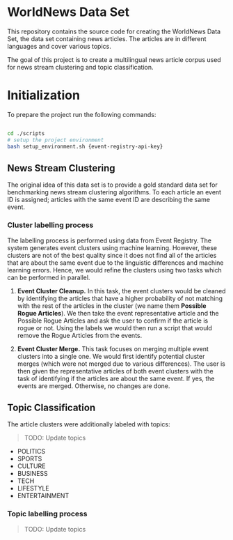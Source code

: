 # WorldNews Data Set

This repository contains the source code for creating the WorldNews Data Set,
the data set containing news articles. The articles are in different languages
and cover various topics.

The goal of this project is to create a multilingual news article corpus used
for news stream clustering and topic classification.

# Initialization

To prepare the project run the following commands:

```bash

cd ./scripts
# setup the project environment
bash setup_environment.sh {event-registry-api-key}

```

## News Stream Clustering

The original idea of this data set is to provide a gold standard data set for
benchmarking news stream clustering algorithms. To each article an event ID is
assigned; articles with the same event ID are describing the same event.

### Cluster labelling process

The labelling process is performed using data from Event Registry. The system
generates event clusters using machine learning. However, these clusters are not
of the best quality since it does not find all of the articles that are about the
same event due to the linguistic differences and machine learning errors. Hence,
we would refine the clusters using two tasks which can be performed in parallel.

1. **Event Cluster Cleanup.** In this task, the event clusters would be cleaned
   by identifying the articles that have a higher probability of not matching
   with the rest of the articles in the cluster (we name them **Possible Rogue Articles**).
   We then take the event representative article and the Possible Rogue Articles
   and ask the user to confirm if the article is rogue or not. Using the labels
   we would then run a script that would remove the Rogue Articles from the events.

2. **Event Cluster Merge.** This task focuses on merging multiple event clusters
   into a single one. We would first identify potential cluster merges (which
   were not merged due to various differences). The user is then given the
   representative articles of both event clusters with the task of identifying
   if the articles are about the same event. If yes, the events are merged.
   Otherwise, no changes are done.

## Topic Classification

The article clusters were additionally labeled with topics:

> TODO: Update topics

- POLITICS
- SPORTS
- CULTURE
- BUSINESS
- TECH
- LIFESTYLE
- ENTERTAINMENT

### Topic labelling process

> TODO: Update topics
